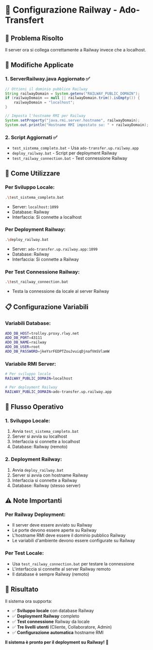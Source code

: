 # 🚀 Configurazione Railway - Ado-Transfert

## 🎯 **Problema Risolto**

Il server ora si collega correttamente a Railway invece che a localhost.

## 🔧 **Modifiche Applicate**

### **1. ServerRailway.java Aggiornato** ✅
```java
// Ottieni il dominio pubblico Railway
String railwayDomain = System.getenv("RAILWAY_PUBLIC_DOMAIN");
if (railwayDomain == null || railwayDomain.trim().isEmpty()) {
    railwayDomain = "localhost";
}

// Imposta l'hostname RMI per Railway
System.setProperty("java.rmi.server.hostname", railwayDomain);
System.out.println("Hostname RMI impostato su: " + railwayDomain);
```

### **2. Script Aggiornati** ✅
- `test_sistema_completo.bat` - Usa `ado-transfer.up.railway.app`
- `deploy_railway.bat` - Script per deployment Railway
- `test_railway_connection.bat` - Test connessione Railway

## 🚀 **Come Utilizzare**

### **Per Sviluppo Locale**:
```bash
.\test_sistema_completo.bat
```
- Server: `localhost:1099`
- Database: Railway
- Interfaccia: Si connette a localhost

### **Per Deployment Railway**:
```bash
.\deploy_railway.bat
```
- Server: `ado-transfer.up.railway.app:1099`
- Database: Railway
- Interfaccia: Si connette a Railway

### **Per Test Connessione Railway**:
```bash
.\test_railway_connection.bat
```
- Testa la connessione da locale al server Railway

## 📋 **Configurazione Variabili**

### **Variabili Database**:
```bash
ADO_DB_HOST=trolley.proxy.rlwy.net
ADO_DB_PORT=43111
ADO_DB_NAME=railway
ADO_DB_USER=root
ADO_DB_PASSWORD=jkeYsrFEDPTZouJvuiqDjnafVmSVlamW
```

### **Variabile RMI Server**:
```bash
# Per sviluppo locale
RAILWAY_PUBLIC_DOMAIN=localhost

# Per deployment Railway
RAILWAY_PUBLIC_DOMAIN=ado-transfer.up.railway.app
```

## 🔄 **Flusso Operativo**

### **1. Sviluppo Locale**:
1. Avvia `test_sistema_completo.bat`
2. Server si avvia su localhost
3. Interfaccia si connette a localhost
4. Database: Railway (remoto)

### **2. Deployment Railway**:
1. Avvia `deploy_railway.bat`
2. Server si avvia con hostname Railway
3. Interfaccia si connette a Railway
4. Database: Railway (stesso server)

## ⚠️ **Note Importanti**

### **Per Railway Deployment**:
- Il server deve essere avviato su Railway
- Le porte devono essere aperte su Railway
- L'hostname RMI deve essere il dominio pubblico Railway
- Le variabili d'ambiente devono essere configurate su Railway

### **Per Test Locale**:
- Usa `test_railway_connection.bat` per testare la connessione
- L'interfaccia si connette al server Railway remoto
- Il database è sempre Railway (remoto)

## 🎉 **Risultato**

Il sistema ora supporta:
- ✅ **Sviluppo locale** con database Railway
- ✅ **Deployment Railway** completo
- ✅ **Test connessione** Railway da locale
- ✅ **Tre livelli utenti** (Cliente, Collaboratore, Admin)
- ✅ **Configurazione automatica** hostname RMI

**Il sistema è pronto per il deployment su Railway!** 🚀
